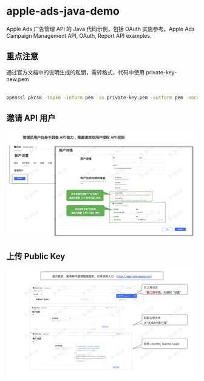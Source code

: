 # apple-ads-java-demo

Apple Ads 广告管理 API 的 Java 代码示例，包括 OAuth 实施参考。Apple Ads Campaign Management API, OAuth, Report API examples.

## 重点注意

通过官方文档中的说明生成的私钥，需转格式，代码中使用 private-key-new.pem

```bash

openssl pkcs8 -topk8 -inform pem -in private-key.pem -outform pem -nocrypt -out private-key-new.pem

```

## 邀请 API 用户

![Invite User](assets/invite-api-user.jpg?raw=true "Invite User")

## 上传 Public Key

![Upload a Public Key](assets/upload-public-key.jpg?raw=true "Upload a Public Key")
